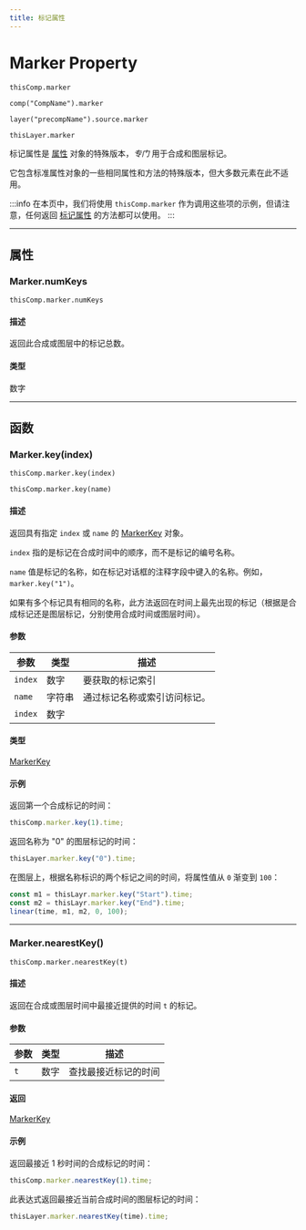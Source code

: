 ```yaml
---
title: 标记属性
---
```

# Marker Property

`thisComp.marker`

`comp("CompName").marker`

`layer("precompName").source.marker`

`thisLayer.marker`

标记属性是 [属性](../property) 对象的特殊版本，*专门* 用于合成和图层标记。

它包含标准属性对象的一些相同属性和方法的特殊版本，但大多数元素在此不适用。

:::info
在本页中，我们将使用 `thisComp.marker` 作为调用这些项的示例，但请注意，任何返回 [标记属性](#) 的方法都可以使用。
:::

---

## 属性

### Marker.numKeys

`thisComp.marker.numKeys`

#### 描述

返回此合成或图层中的标记总数。

#### 类型

数字

---

## 函数

### Marker.key(index)

`thisComp.marker.key(index)`

`thisComp.marker.key(name)`

#### 描述

返回具有指定 `index` 或 `name` 的 [MarkerKey](../markerkey) 对象。

`index` 指的是标记在合成时间中的顺序，而不是标记的编号名称。

`name` 值是标记的名称，如在标记对话框的注释字段中键入的名称。例如，`marker.key("1")`。

如果有多个标记具有相同的名称，此方法返回在时间上最先出现的标记（根据是合成标记还是图层标记，分别使用合成时间或图层时间）。

#### 参数

| 参数 | 类型 | 描述 |
| --- | --- | --- |
| `index` | 数字 | 要获取的标记索引 |
| `name` | 字符串 | 通过标记名称或索引访问标记。 |
| `index` | 数字 | |

#### 类型

[MarkerKey](../markerkey)

#### 示例

返回第一个合成标记的时间：

```js
thisComp.marker.key(1).time;
```

返回名称为 "0" 的图层标记的时间：

```js
thisLayer.marker.key("0").time;
```

在图层上，根据名称标识的两个标记之间的时间，将属性值从 `0` 渐变到 `100`：

```js
const m1 = thisLayr.marker.key("Start").time;
const m2 = thisLayr.marker.key("End").time;
linear(time, m1, m2, 0, 100);
```

---

### Marker.nearestKey()

`thisComp.marker.nearestKey(t)`

#### 描述

返回在合成或图层时间中最接近提供的时间 `t` 的标记。

#### 参数

| 参数 | 类型 | 描述 |
| --- | --- | --- |
| `t` | 数字 | 查找最接近标记的时间 |

#### 返回

[MarkerKey](../markerkey)

#### 示例

返回最接近 1 秒时间的合成标记的时间：

```js
thisComp.marker.nearestKey(1).time;
```

此表达式返回最接近当前合成时间的图层标记的时间：

```js
thisLayer.marker.nearestKey(time).time;
```
